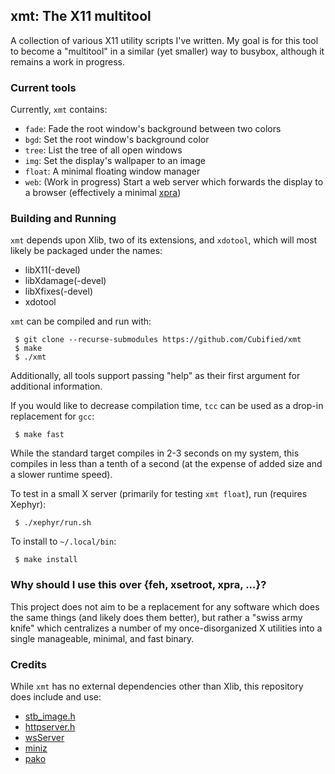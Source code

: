 ## xmt: The X11 multitool

A collection of various X11 utility scripts I've written.  My goal is for this tool to become a "multitool" in a similar (yet smaller) way to busybox, although it remains a work in progress.

### Current tools

Currently, `xmt` contains:

- `fade`: Fade the root window's background between two colors
- `bgd`: Set the root window's background color
- `tree`: List the tree of all open windows
- `img`: Set the display's wallpaper to an image
- `float`: A minimal floating window manager
- `web`: (Work in progress) Start a web server which forwards the display to a browser (effectively a minimal [xpra](https://xpra.org/trac/wiki/Clients/HTML5))

### Building and Running

`xmt` depends upon Xlib, two of its extensions, and `xdotool`, which will most likely be packaged under the names:

- libX11(-devel)
- libXdamage(-devel)
- libXfixes(-devel)
- xdotool

`xmt` can be compiled and run with:

     $ git clone --recurse-submodules https://github.com/Cubified/xmt
     $ make
     $ ./xmt

Additionally, all tools support passing "help" as their first argument for additional information.

If you would like to decrease compilation time, `tcc` can be used as a drop-in replacement for `gcc`:

     $ make fast

While the standard target compiles in 2-3 seconds on my system, this compiles in less than a tenth of a second (at the expense of added size and a slower runtime speed).

To test in a small X server (primarily for testing `xmt float`), run (requires Xephyr):

     $ ./xephyr/run.sh

To install to `~/.local/bin`:

     $ make install

### Why should I use this over {feh, xsetroot, xpra, ...}?

This project does not aim to be a replacement for any software which does the same things (and likely does them better), but rather a "swiss army knife" which centralizes a number of my once-disorganized X utilities into a single manageable, minimal, and fast binary.

### Credits

While `xmt` has no external dependencies other than Xlib, this repository does include and use:

- [stb_image.h](https://github.com/nothings/stb)
- [httpserver.h](https://github.com/jeremycw/httpserver.h)
- [wsServer](https://github.com/Theldus/wsServer)
- [miniz](https://github.com/richgel999/miniz)
- [pako](https://github.com/nodeca/pako)
